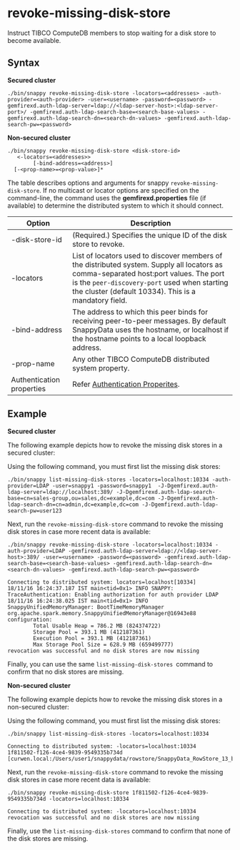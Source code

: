 # revoke-missing-disk-store
Instruct TIBCO ComputeDB members to stop waiting for a disk store to become available.

## Syntax

**Secured cluster**

```pre
./bin/snappy revoke-missing-disk-store -locators=<addresses> -auth-provider=<auth-provider> -user=<username> -password=<password> -gemfirexd.auth-ldap-server=ldap://<ldap-server-host>:<ldap-server-port>/ -gemfirexd.auth-ldap-search-base=<search-base-values> -gemfirexd.auth-ldap-search-dn=<search-dn-values> -gemfirexd.auth-ldap-search-pw=<password>

```
**Non-secured cluster**

```pre
./bin/snappy revoke-missing-disk-store <disk-store-id>
   <-locators=<addresses>> 
        [-bind-address=<address>] 
  [-<prop-name>=<prop-value>]*
```

The table describes options and arguments for snappy `revoke-missing-disk-store`. If no multicast or locator options are specified on the command-line, the command uses the **gemfirexd.properties** file (if available) to determine the distributed system to which it should connect.

|Option|Description|
|-|-|
|-disk-store-id|(Required.) Specifies the unique ID of the disk store to revoke.| 
|-locators|List of locators used to discover members of the distributed system. Supply all locators as comma-separated host:port values. The port is the `peer-discovery-port` used when starting the cluster (default 10334). This is a mandatory field.|
|-bind-address|The address to which this peer binds for receiving peer-to-peer messages. By default SnappyData uses the hostname, or localhost if the hostname points to a local loopback address.|
|-prop-name|Any other TIBCO ComputeDB distributed system property.|
|Authentication properties| Refer [Authentication Properites](/security/launching_the_cluster_in_secure_mode.md#authproperties).|


<!--## Description


[Handling Missing Disk Stores](../../concepts/tables/persisting_table_data/handling_missing_disk_stores.md#handling_missing_disk_stores) provides more details about listing and revoking missing disk stores.
-->

## Example

**Secured cluster**

The following example depicts how to revoke the missing disk stores in a secured cluster:

Using the following command, you must first list the missing disk stores:

```pre
./bin/snappy list-missing-disk-stores -locators=localhost:10334 -auth-provider=LDAP -user=snappy1 -password=snappy1  -J-Dgemfirexd.auth-ldap-server=ldap://localhost:389/ -J-Dgemfirexd.auth-ldap-search-base=cn=sales-group,ou=sales,dc=example,dc=com -J-Dgemfirexd.auth-ldap-search-dn=cn=admin,dc=example,dc=com -J-Dgemfirexd.auth-ldap-search-pw=user123
```
Next, run the `revoke-missing-disk-store` command to revoke the missing disk stores in case more recent data is available:

```pre
./bin/snappy revoke-missing-disk-store -locators=localhost:10334 -auth-provider=LDAP -gemfirexd.auth-ldap-server=ldap://<ldap-server-host>:389/ -user=<username> -password=<password> -gemfirexd.auth-ldap-search-base=<search-base-values> -gemfirexd.auth-ldap-search-dn=<search-dn-values> -gemfirexd.auth-ldap-search-pw=<password>

Connecting to distributed system: locators=localhost[10334]
18/11/16 16:24:37.187 IST main<tid=0x1> INFO SNAPPY: TraceAuthentication: Enabling authorization for auth provider LDAP
18/11/16 16:24:38.025 IST main<tid=0x1> INFO SnappyUnifiedMemoryManager: BootTimeMemoryManager org.apache.spark.memory.SnappyUnifiedMemoryManager@16943e88 configuration:
		Total Usable Heap = 786.2 MB (824374722)
		Storage Pool = 393.1 MB (412187361)
		Execution Pool = 393.1 MB (412187361)
		Max Storage Pool Size = 628.9 MB (659499777)
revocation was successful and no disk stores are now missing

```
Finally, you can use the same `list-missing-disk-stores `command to confirm that no disk stores are missing.

**Non-secured cluster**

The following example depicts how to revoke the missing disk stores in a non-secured cluster:

Using the following command, you must first list the missing disk stores:

```pre
./bin/snappy list-missing-disk-stores -locators=localhost:10334

Connecting to distributed system: -locators=localhost:10334
1f811502-f126-4ce4-9839-9549335b734d [curwen.local:/Users/user1/snappydata/rowstore/SnappyData_RowStore_13_bNNNNN_platform/server2/./datadictionary]
```
 
Next, run the `revoke-missing-disk-store` command to revoke the missing disk stores in case more recent data is available:

```pre
./bin/snappy revoke-missing-disk-store 1f811502-f126-4ce4-9839-9549335b734d -locators=localhost:10334

Connecting to distributed system: -locators=localhost:10334
revocation was successful and no disk stores are now missing
```
Finally, use the `list-missing-disk-stores` command to confirm that none of the disk stores are missing.
